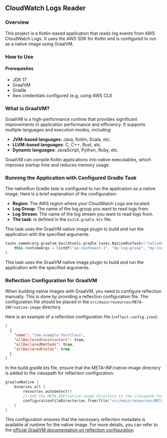 ## CloudWatch Logs Reader

### Overview

This project is a Kotlin-based application that reads log events from AWS CloudWatch Logs. It uses the AWS SDK for
Kotlin and is configured to run as a native image using GraalVM.

### How to Use

#### Prerequisites

<ul>
<li> JDK 17</li>
<li> GraalVM</li>
<li> Gradle</li>
<li> Aws credentials configured (e.g, using AWS CLI)</li>
</ul>

### What is GraalVM?

GraalVM is a high-performance runtime that provides significant improvements in application performance and efficiency.
It supports multiple languages and execution modes, including:

- **JVM-based languages**: Java, Kotlin, Scala, etc.
- **LLVM-based languages**: C, C++, Rust, etc.
- **Dynamic languages**: JavaScript, Python, Ruby, etc.

GraalVM can compile Kotlin applications into native executables, which improves startup time and reduces memory usage.

### Running the Application with Configured Gradle Task

The nativeRun Gradle task is configured to run the application as a native image. Here is a brief explanation of the
configuration:

- **Region**: The AWS region where your CloudWatch Logs are located.
- **Log Group**: The name of the log group you want to read logs from.
- **Log Stream**: The name of the log stream you want to read logs from.
- **The task**: is defined in the `build.gradle.kts` file.

This task uses the GraalVM native image plugin to build and run the application with the specified arguments.

```kotlin
tasks.named<org.graalvm.buildtools.gradle.tasks.NativeRunTask>("nativeRun") {
    this.runtimeArgs = listOf("ap-southeast-1", "my-log-group", "my-log-stream")
}
```

This task uses the GraalVM native image plugin to build and run the application with the specified arguments.

### Reflection Configuration for GraalVM

When building native images with GraalVM, you need to configure reflection manually. This is done by providing a reflection configuration file. The configuration file should be placed in the `src/main/resources/META-INF/native-image` directory.

Here is an example of a reflection configuration file (`reflect-config.json`):

```json
[
  {
    "name": "com.example.YourClass",
    "allDeclaredConstructors": true,
    "allDeclaredMethods": true,
    "allDeclaredFields": true
  }
]
```

In the build.gradle.kts file, ensure that the META-INF/native-image directory is added to the classpath for reflection configuration:
```kotlin
graalvmNative {
    binaries.all {
        resources.autodetect()
        // Add the META-INF/native-image directory to the classpath for reflection configuration
        configurationFileDirectories.from(file("src/main/resources/META-INF/native-image"))
    }
}
```
This configuration ensures that the necessary reflection metadata is available at runtime for the native image.
For more details, you can refer to the [official GraalVM documentation on reflection configuration](https://www.graalvm.org/latest/reference-manual/native-image/dynamic-features/Reflection/).

